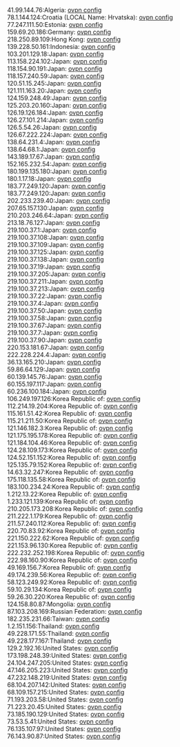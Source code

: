 41.99.144.76:Algeria: [ovpn config](vpn/41_99_144_76.ovpn)  
78.1.144.124:Croatia (LOCAL Name: Hrvatska): [ovpn config](vpn/78_1_144_124.ovpn)  
77.247.111.50:Estonia: [ovpn config](vpn/77_247_111_50.ovpn)  
159.69.20.186:Germany: [ovpn config](vpn/159_69_20_186.ovpn)  
218.250.89.109:Hong Kong: [ovpn config](vpn/218_250_89_109.ovpn)  
139.228.50.161:Indonesia: [ovpn config](vpn/139_228_50_161.ovpn)  
103.201.129.18:Japan: [ovpn config](vpn/103_201_129_18.ovpn)  
113.158.224.102:Japan: [ovpn config](vpn/113_158_224_102.ovpn)  
118.154.90.191:Japan: [ovpn config](vpn/118_154_90_191.ovpn)  
118.157.240.59:Japan: [ovpn config](vpn/118_157_240_59.ovpn)  
120.51.15.245:Japan: [ovpn config](vpn/120_51_15_245.ovpn)  
121.111.163.20:Japan: [ovpn config](vpn/121_111_163_20.ovpn)  
124.159.248.49:Japan: [ovpn config](vpn/124_159_248_49.ovpn)  
125.203.20.160:Japan: [ovpn config](vpn/125_203_20_160.ovpn)  
126.19.126.184:Japan: [ovpn config](vpn/126_19_126_184.ovpn)  
126.27.101.214:Japan: [ovpn config](vpn/126_27_101_214.ovpn)  
126.5.54.26:Japan: [ovpn config](vpn/126_5_54_26.ovpn)  
126.67.222.224:Japan: [ovpn config](vpn/126_67_222_224.ovpn)  
138.64.231.4:Japan: [ovpn config](vpn/138_64_231_4.ovpn)  
138.64.68.1:Japan: [ovpn config](vpn/138_64_68_1.ovpn)  
143.189.17.67:Japan: [ovpn config](vpn/143_189_17_67.ovpn)  
152.165.232.54:Japan: [ovpn config](vpn/152_165_232_54.ovpn)  
180.199.135.180:Japan: [ovpn config](vpn/180_199_135_180.ovpn)  
180.1.17.18:Japan: [ovpn config](vpn/180_1_17_18.ovpn)  
183.77.249.120:Japan: [ovpn config](vpn/183_77_249_120.ovpn)  
183.77.249.120:Japan: [ovpn config](vpn/183_77_249_120.ovpn)  
202.233.239.40:Japan: [ovpn config](vpn/202_233_239_40.ovpn)  
207.65.157.130:Japan: [ovpn config](vpn/207_65_157_130.ovpn)  
210.203.246.64:Japan: [ovpn config](vpn/210_203_246_64.ovpn)  
213.18.76.127:Japan: [ovpn config](vpn/213_18_76_127.ovpn)  
219.100.37.1:Japan: [ovpn config](vpn/219_100_37_1.ovpn)  
219.100.37.108:Japan: [ovpn config](vpn/219_100_37_108.ovpn)  
219.100.37.109:Japan: [ovpn config](vpn/219_100_37_109.ovpn)  
219.100.37.125:Japan: [ovpn config](vpn/219_100_37_125.ovpn)  
219.100.37.138:Japan: [ovpn config](vpn/219_100_37_138.ovpn)  
219.100.37.19:Japan: [ovpn config](vpn/219_100_37_19.ovpn)  
219.100.37.205:Japan: [ovpn config](vpn/219_100_37_205.ovpn)  
219.100.37.211:Japan: [ovpn config](vpn/219_100_37_211.ovpn)  
219.100.37.213:Japan: [ovpn config](vpn/219_100_37_213.ovpn)  
219.100.37.22:Japan: [ovpn config](vpn/219_100_37_22.ovpn)  
219.100.37.4:Japan: [ovpn config](vpn/219_100_37_4.ovpn)  
219.100.37.50:Japan: [ovpn config](vpn/219_100_37_50.ovpn)  
219.100.37.58:Japan: [ovpn config](vpn/219_100_37_58.ovpn)  
219.100.37.67:Japan: [ovpn config](vpn/219_100_37_67.ovpn)  
219.100.37.7:Japan: [ovpn config](vpn/219_100_37_7.ovpn)  
219.100.37.90:Japan: [ovpn config](vpn/219_100_37_90.ovpn)  
220.153.181.67:Japan: [ovpn config](vpn/220_153_181_67.ovpn)  
222.228.224.4:Japan: [ovpn config](vpn/222_228_224_4.ovpn)  
36.13.165.210:Japan: [ovpn config](vpn/36_13_165_210.ovpn)  
59.86.64.129:Japan: [ovpn config](vpn/59_86_64_129.ovpn)  
60.139.145.76:Japan: [ovpn config](vpn/60_139_145_76.ovpn)  
60.155.197.117:Japan: [ovpn config](vpn/60_155_197_117.ovpn)  
60.236.100.184:Japan: [ovpn config](vpn/60_236_100_184.ovpn)  
106.249.197.126:Korea Republic of: [ovpn config](vpn/106_249_197_126.ovpn)  
112.214.19.204:Korea Republic of: [ovpn config](vpn/112_214_19_204.ovpn)  
115.161.51.42:Korea Republic of: [ovpn config](vpn/115_161_51_42.ovpn)  
115.21.211.50:Korea Republic of: [ovpn config](vpn/115_21_211_50.ovpn)  
121.146.182.3:Korea Republic of: [ovpn config](vpn/121_146_182_3.ovpn)  
121.175.195.178:Korea Republic of: [ovpn config](vpn/121_175_195_178.ovpn)  
121.184.104.46:Korea Republic of: [ovpn config](vpn/121_184_104_46.ovpn)  
124.28.109.173:Korea Republic of: [ovpn config](vpn/124_28_109_173.ovpn)  
124.52.151.152:Korea Republic of: [ovpn config](vpn/124_52_151_152.ovpn)  
125.135.79.152:Korea Republic of: [ovpn config](vpn/125_135_79_152.ovpn)  
14.63.32.247:Korea Republic of: [ovpn config](vpn/14_63_32_247.ovpn)  
175.118.135.58:Korea Republic of: [ovpn config](vpn/175_118_135_58.ovpn)  
183.100.234.24:Korea Republic of: [ovpn config](vpn/183_100_234_24.ovpn)  
1.212.13.22:Korea Republic of: [ovpn config](vpn/1_212_13_22.ovpn)  
1.233.121.139:Korea Republic of: [ovpn config](vpn/1_233_121_139.ovpn)  
210.205.173.208:Korea Republic of: [ovpn config](vpn/210_205_173_208.ovpn)  
211.222.1.179:Korea Republic of: [ovpn config](vpn/211_222_1_179.ovpn)  
211.57.240.112:Korea Republic of: [ovpn config](vpn/211_57_240_112.ovpn)  
220.70.83.92:Korea Republic of: [ovpn config](vpn/220_70_83_92.ovpn)  
221.150.222.62:Korea Republic of: [ovpn config](vpn/221_150_222_62.ovpn)  
221.153.96.130:Korea Republic of: [ovpn config](vpn/221_153_96_130.ovpn)  
222.232.252.198:Korea Republic of: [ovpn config](vpn/222_232_252_198.ovpn)  
222.98.160.90:Korea Republic of: [ovpn config](vpn/222_98_160_90.ovpn)  
49.169.156.7:Korea Republic of: [ovpn config](vpn/49_169_156_7.ovpn)  
49.174.239.56:Korea Republic of: [ovpn config](vpn/49_174_239_56.ovpn)  
58.123.249.92:Korea Republic of: [ovpn config](vpn/58_123_249_92.ovpn)  
59.10.29.134:Korea Republic of: [ovpn config](vpn/59_10_29_134.ovpn)  
59.26.30.220:Korea Republic of: [ovpn config](vpn/59_26_30_220.ovpn)  
124.158.80.87:Mongolia: [ovpn config](vpn/124_158_80_87.ovpn)  
87.103.208.169:Russian Federation: [ovpn config](vpn/87_103_208_169.ovpn)  
182.235.231.66:Taiwan: [ovpn config](vpn/182_235_231_66.ovpn)  
1.2.151.156:Thailand: [ovpn config](vpn/1_2_151_156.ovpn)  
49.228.171.55:Thailand: [ovpn config](vpn/49_228_171_55.ovpn)  
49.228.177.167:Thailand: [ovpn config](vpn/49_228_177_167.ovpn)  
129.2.192.16:United States: [ovpn config](vpn/129_2_192_16.ovpn)  
173.198.248.39:United States: [ovpn config](vpn/173_198_248_39.ovpn)  
24.104.247.205:United States: [ovpn config](vpn/24_104_247_205.ovpn)  
47.146.205.223:United States: [ovpn config](vpn/47_146_205_223.ovpn)  
47.232.148.219:United States: [ovpn config](vpn/47_232_148_219.ovpn)  
68.104.207.142:United States: [ovpn config](vpn/68_104_207_142.ovpn)  
68.109.157.215:United States: [ovpn config](vpn/68_109_157_215.ovpn)  
71.193.203.58:United States: [ovpn config](vpn/71_193_203_58.ovpn)  
71.223.20.45:United States: [ovpn config](vpn/71_223_20_45.ovpn)  
73.185.190.129:United States: [ovpn config](vpn/73_185_190_129.ovpn)  
73.53.5.41:United States: [ovpn config](vpn/73_53_5_41.ovpn)  
76.135.107.97:United States: [ovpn config](vpn/76_135_107_97.ovpn)  
76.143.90.87:United States: [ovpn config](vpn/76_143_90_87.ovpn)  
